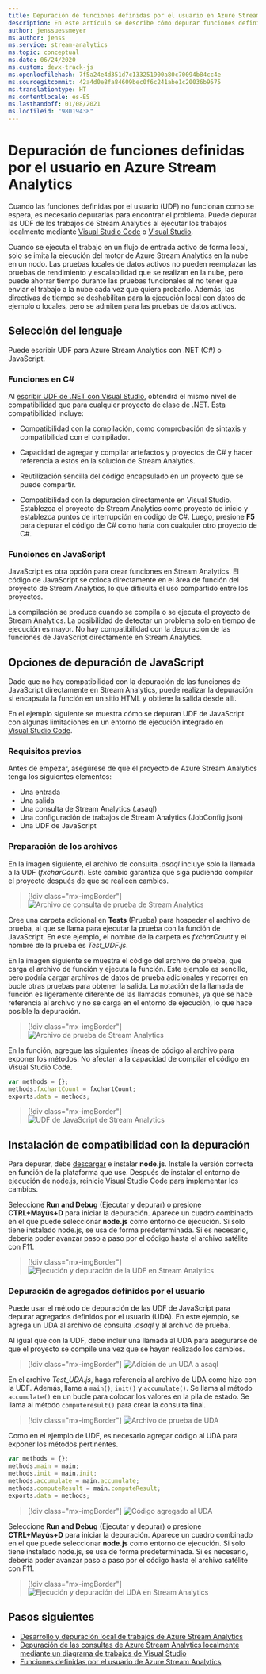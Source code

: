 ```yaml
---
title: Depuración de funciones definidas por el usuario en Azure Stream Analytics
description: En este artículo se describe cómo depurar funciones definidas por el usuario en Azure Stream Analytics.
author: jenssuessmeyer
ms.author: jenss
ms.service: stream-analytics
ms.topic: conceptual
ms.date: 06/24/2020
ms.custom: devx-track-js
ms.openlocfilehash: 7f5a24e4d351d7c133251900a80c70094b84cc4e
ms.sourcegitcommit: 42a4d0e8fa84609bec0f6c241abe1c20036b9575
ms.translationtype: HT
ms.contentlocale: es-ES
ms.lasthandoff: 01/08/2021
ms.locfileid: "98019438"
---
```

# <a name="debug-user-defined-functions-in-azure-stream-analytics"></a>Depuración de funciones definidas por el usuario en Azure Stream Analytics 

Cuando las funciones definidas por el usuario (UDF) no funcionan como se espera, es necesario depurarlas para encontrar el problema. Puede depurar las UDF de los trabajos de Stream Analytics al ejecutar los trabajos localmente mediante [Visual Studio Code](visual-studio-code-local-run-live-input.md) o [Visual Studio](stream-analytics-vs-tools-local-run.md).

Cuando se ejecuta el trabajo en un flujo de entrada activo de forma local, solo se imita la ejecución del motor de Azure Stream Analytics en la nube en un nodo. Las pruebas locales de datos activos no pueden reemplazar las pruebas de rendimiento y escalabilidad que se realizan en la nube, pero puede ahorrar tiempo durante las pruebas funcionales al no tener que enviar el trabajo a la nube cada vez que quiera probarlo. Además, las directivas de tiempo se deshabilitan para la ejecución local con datos de ejemplo o locales, pero se admiten para las pruebas de datos activos.

## <a name="pick-your-language"></a>Selección del lenguaje

Puede escribir UDF para Azure Stream Analytics con .NET (C#) o JavaScript. 

### <a name="functions-in-c"></a>Funciones en C# 

Al [escribir UDF de .NET con Visual Studio](stream-analytics-edge-csharp-udf-methods.md), obtendrá el mismo nivel de compatibilidad que para cualquier proyecto de clase de .NET. Esta compatibilidad incluye:

* Compatibilidad con la compilación, como comprobación de sintaxis y compatibilidad con el compilador.

* Capacidad de agregar y compilar artefactos y proyectos de C# y hacer referencia a estos en la solución de Stream Analytics. 

* Reutilización sencilla del código encapsulado en un proyecto que se puede compartir. 

* Compatibilidad con la depuración directamente en Visual Studio. Establezca el proyecto de Stream Analytics como proyecto de inicio y establezca puntos de interrupción en código de C#. Luego, presione **F5** para depurar el código de C# como haría con cualquier otro proyecto de C#. 

### <a name="functions-in-javascript"></a>Funciones en JavaScript

JavaScript es otra opción para crear funciones en Stream Analytics. El código de JavaScript se coloca directamente en el área de función del proyecto de Stream Analytics, lo que dificulta el uso compartido entre los proyectos.

La compilación se produce cuando se compila o se ejecuta el proyecto de Stream Analytics. La posibilidad de detectar un problema solo en tiempo de ejecución es mayor. No hay compatibilidad con la depuración de las funciones de JavaScript directamente en Stream Analytics.

## <a name="debug-options-for-javascript"></a>Opciones de depuración de JavaScript

Dado que no hay compatibilidad con la depuración de las funciones de JavaScript directamente en Stream Analytics, puede realizar la depuración si encapsula la función en un sitio HTML y obtiene la salida desde allí.

En el ejemplo siguiente se muestra cómo se depuran UDF de JavaScript con algunas limitaciones en un entorno de ejecución integrado en [Visual Studio Code](quick-create-visual-studio-code.md).

### <a name="prerequisites"></a>Requisitos previos

Antes de empezar, asegúrese de que el proyecto de Azure Stream Analytics tenga los siguientes elementos:

* Una entrada 
* Una salida 
* Una consulta de Stream Analytics (.asaql) 
* Una configuración de trabajos de Stream Analytics (JobConfig.json)
* Una UDF de JavaScript

### <a name="prepare-files"></a>Preparación de los archivos

En la imagen siguiente, el archivo de consulta *.asaql* incluye solo la llamada a la UDF (*fxcharCount*). Este cambio garantiza que siga pudiendo compilar el proyecto después de que se realicen cambios.

> [!div class="mx-imgBorder"]
> ![Archivo de consulta de prueba de Stream Analytics](./media/debug-user-defined-functions/asaql-file.png)

Cree una carpeta adicional en **Tests** (Prueba) para hospedar el archivo de prueba, al que se llama para ejecutar la prueba con la función de JavaScript. En este ejemplo, el nombre de la carpeta es *fxcharCount* y el nombre de la prueba es *Test_UDF.js*. 

En la imagen siguiente se muestra el código del archivo de prueba, que carga el archivo de función y ejecuta la función. Este ejemplo es sencillo, pero podría cargar archivos de datos de prueba adicionales y recorrer en bucle otras pruebas para obtener la salida. La notación de la llamada de función es ligeramente diferente de las llamadas comunes, ya que se hace referencia al archivo y no se carga en el entorno de ejecución, lo que hace posible la depuración. 

> [!div class="mx-imgBorder"]
> ![Archivo de prueba de Stream Analytics](./media/debug-user-defined-functions/test-file.png)

En la función, agregue las siguientes líneas de código al archivo para exponer los métodos. No afectan a la capacidad de compilar el código en Visual Studio Code.

```javascript
var methods = {};
methods.fxchartCount = fxchartCount;
exports.data = methods;
``` 

> [!div class="mx-imgBorder"]
> ![UDF de JavaScript de Stream Analytics](./media/debug-user-defined-functions/udf-file.png)
  
## <a name="install-debug-support"></a>Instalación de compatibilidad con la depuración

Para depurar, debe [descargar](https://nodejs.org/en/download/) e instalar **node.js**. Instale la versión correcta en función de la plataforma que use. Después de instalar el entorno de ejecución de node.js, reinicie Visual Studio Code para implementar los cambios. 

Seleccione **Run and Debug** (Ejecutar y depurar) o presione **CTRL+Mayús+D** para iniciar la depuración. Aparece un cuadro combinado en el que puede seleccionar **node.js** como entorno de ejecución. Si solo tiene instalado node.js, se usa de forma predeterminada. Si es necesario, debería poder avanzar paso a paso por el código hasta el archivo satélite con F11. 

> [!div class="mx-imgBorder"]
> ![Ejecución y depuración de la UDF en Stream Analytics](./media/debug-user-defined-functions/run-debug-udf.png)

### <a name="debug-user-defined-aggregates"></a>Depuración de agregados definidos por el usuario 

Puede usar el método de depuración de las UDF de JavaScript para depurar agregados definidos por el usuario (UDA). En este ejemplo, se agrega un UDA al archivo de consulta *.asaql* y al archivo de prueba.

Al igual que con la UDF, debe incluir una llamada al UDA para asegurarse de que el proyecto se compile una vez que se hayan realizado los cambios. 

> [!div class="mx-imgBorder"]
> ![Adición de un UDA a asaql](./media/debug-user-defined-functions/asaql-uda.png)

En el archivo *Test_UDA.js*, haga referencia al archivo de UDA como hizo con la UDF. Además, llame a `main()`, `init()` y `accumulate()`. Se llama al método `accumulate()` en un bucle para colocar los valores en la pila de estado. Se llama al método `computeresult()` para crear la consulta final. 

> [!div class="mx-imgBorder"]
> ![Archivo de prueba de UDA](./media/debug-user-defined-functions/uda-test.png)

Como en el ejemplo de UDF, es necesario agregar código al UDA para exponer los métodos pertinentes.

```javascript
var methods = {};
methods.main = main;
methods.init = main.init;
methods.accumulate = main.accumulate;
methods.computeResult = main.computeResult;
exports.data = methods;
``` 

> [!div class="mx-imgBorder"]
> ![Código agregado al UDA](./media/debug-user-defined-functions/uda-expose-methods.png)

Seleccione **Run and Debug** (Ejecutar y depurar) o presione **CTRL+Mayús+D** para iniciar la depuración. Aparece un cuadro combinado en el que puede seleccionar **node.js** como entorno de ejecución. Si solo tiene instalado node.js, se usa de forma predeterminada. Si es necesario, debería poder avanzar paso a paso por el código hasta el archivo satélite con F11.

> [!div class="mx-imgBorder"]
> ![Ejecución y depuración del UDA en Stream Analytics](./media/debug-user-defined-functions/run-debug-uda.png)


## <a name="next-steps"></a>Pasos siguientes

* [Desarrollo y depuración local de trabajos de Azure Stream Analytics](develop-locally.md)
* [Depuración de las consultas de Azure Stream Analytics localmente mediante un diagrama de trabajos de Visual Studio](debug-locally-using-job-diagram.md)
* [Funciones definidas por el usuario de Azure Stream Analytics](functions-overview.md)
 
